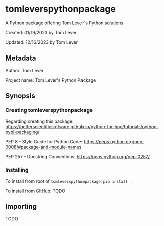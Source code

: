 # tomleverspythonpackage

A Python package offering Tom Lever's Python solutions

Created: 01/19/2023 by Tom Lever

Updated: 12/16/2023 by Tom Lever

## Metadata

Author: Tom Lever

Project name: Tom Lever's Python Package

## Synopsis

### Creating tomleverspythonpackage

Regarding creating this package: https://betterscientificsoftware.github.io/python-for-hpc/tutorials/python-pypi-packaging/

PEP 8 - Style Guide for Python Code:  https://peps.python.org/pep-0008/#package-and-module-names

PEP 257 - Docstring Conventions: https://peps.python.org/pep-0257/

### Installing

To install from root of `tomleverspythonpackage`: `pip install .`

To install from GitHub: TODO

## Importing

TODO